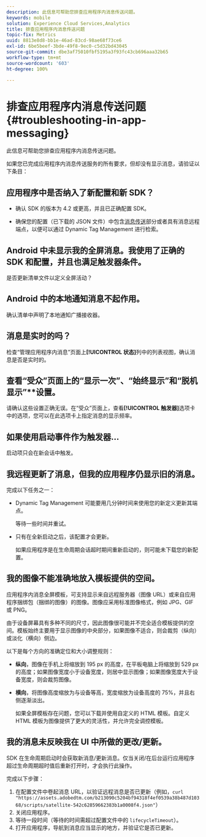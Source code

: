```yaml
---
description: 此信息可帮助您排查应用程序内消息传送问题。
keywords: mobile
solution: Experience Cloud Services,Analytics
title: 排查应用程序内消息传送问题
topic-fix: Metrics
uuid: 8813e8d8-bb1e-46ad-83cd-98ae68f73ce6
exl-id: 6be5beef-3bde-49f8-9ec0-c5d32bd43045
source-git-commit: dbe3af75010fbf5195a3f93fc43cb696aaa32b65
workflow-type: tm+mt
source-wordcount: '603'
ht-degree: 100%

---
```


# 排查应用程序内消息传送问题{#troubleshooting-in-app-messaging}

此信息可帮助您排查应用程序内消息传送问题。

如果您已完成应用程序内消息传送服务的所有要求，但却没有显示消息，请验证以下条目：

## 应用程序中是否纳入了新配置和新 SDK？

* 确认 SDK 的版本为 4.2 或更高，并且已正确配置 SDK。

* 确保您的配置（已下载的 JSON 文件）中包含[消息传送](/help/using/in-app-messaging/in-app-messaging.md)部分或者具有消息远程端点，以便可以通过 Dynamic Tag Management 进行检索。

## Android 中未显示我的全屏消息。我使用了正确的 SDK 和配置，并且也满足触发器条件。

是否更新清单文件以定义全屏活动？

## Android 中的本地通知消息不起作用。

确认清单中声明了本地通知广播接收器。

## 消息是实时的吗？

检查“管理应用程序内消息”页面上&#x200B;**[!UICONTROL 状态]**&#x200B;列中的列表视图，确认消息是否是实时的。

## 查看“受众”页面上的“显示一次”**、“始终显示”**&#x200B;和“脱机显示”**&#x200B;设置。

请确认这些设置正确无误。在“受众”页面上，查看&#x200B;**[!UICONTROL 触发器]**&#x200B;选项卡中的选项，您可以在此选项卡上指定消息的显示频率。

## 如果使用启动事件作为触发器...

启动项只会在新会话中触发。

## 我远程更新了消息，但我的应用程序仍显示旧的消息。

完成以下任务之一：

* Dynamic Tag Management 可能要用几分钟时间来使用您的新定义更新其端点。

   等待一些时间并重试。

* 只有在全新启动之后，该配置才会更新。

   如果应用程序是在生命周期会话超时期间重新启动的，则可能未下载您的新配置。

## 我的图像不能准确地放入模板提供的空间。

应用程序内消息全屏模板，可支持显示来自远程服务器（图像 URL）或来自应用程序捆绑包（捆绑的图像）的图像。图像应采用标准图像格式，例如 JPG、GIF 或 PNG。

由于设备屏幕具有多种不同的尺寸，因此图像很可能并不完全适合模板提供的空间。模板始终主要用于显示图像的中央部分，如果图像不适合，则会裁剪（纵向）或淡化（横向）侧边。

以下是每个方向的准确定位和大小调整规则：

* **纵向**，图像在手机上将缩放到 195 px 的高度，在平板电脑上将缩放到 529 px 的高度；如果图像宽度小于设备宽度，则居中显示图像；如果图像宽度大于设备宽度，则会裁剪图像。

* **横向**，将图像高度缩放为与设备等高，宽度缩放为设备高度的 75%，并且右侧逐渐淡出。

   如果全屏模板存在问题，您可以下载并使用自定义的 HTML 模板。自定义 HTML 模板为图像提供了更大的灵活性，并允许完全调控模板。

## 我的消息未反映我在 UI 中所做的更改/更新。

SDK 在生命周期启动时会获取新消息/更新消息。仅当关闭/在后台运行应用程序超过生命周期超时值后重新打开时，才会执行此操作。

完成以下步骤：

1. 在配置文件中卷起消息 URL，以验证远程消息是否已更新（例如，`curl "https://assets.adobedtm.com/b213090c5204bf94318f4ef0539a38b487d10368/scripts/satellite-542c62859662383b1a0008f4.json"`）
1. 关闭应用程序。
1. 等待一段时间（等待的时间需超过配置文件中的 `lifecycleTimeout`）。
1. 打开应用程序，导航到消息应当显示的地方，并验证它是否已更新。
